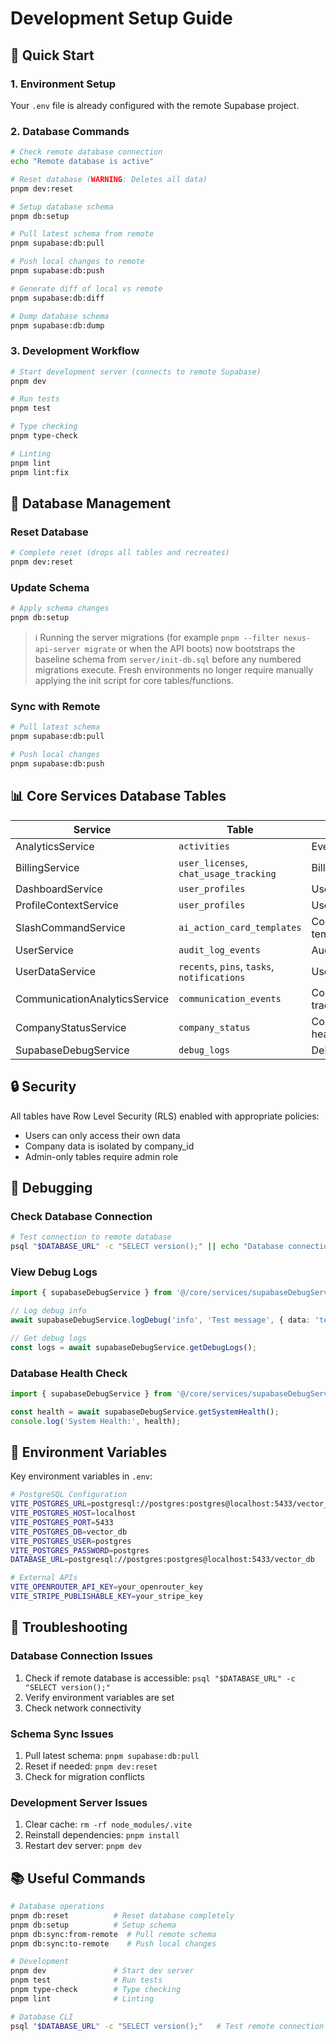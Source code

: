 # Development Setup Guide

## 🚀 Quick Start

### 1. Environment Setup

Your `.env` file is already configured with the remote Supabase project.

### 2. Database Commands

```bash
# Check remote database connection
echo "Remote database is active"

# Reset database (WARNING: Deletes all data)
pnpm dev:reset

# Setup database schema
pnpm db:setup

# Pull latest schema from remote
pnpm supabase:db:pull

# Push local changes to remote
pnpm supabase:db:push

# Generate diff of local vs remote
pnpm supabase:db:diff

# Dump database schema
pnpm supabase:db:dump
```

### 3. Development Workflow

```bash
# Start development server (connects to remote Supabase)
pnpm dev

# Run tests
pnpm test

# Type checking
pnpm type-check

# Linting
pnpm lint
pnpm lint:fix
```

## 🔧 Database Management

### Reset Database

```bash
# Complete reset (drops all tables and recreates)
pnpm dev:reset
```

### Update Schema

```bash
# Apply schema changes
pnpm db:setup
```

> ℹ️ Running the server migrations (for example `pnpm --filter nexus-api-server migrate` or when the API boots) now bootstraps the baseline schema from `server/init-db.sql` before any numbered migrations execute. Fresh environments no longer require manually applying the init script for core tables/functions.

### Sync with Remote

```bash
# Pull latest schema
pnpm supabase:db:pull

# Push local changes
pnpm supabase:db:push
```

## 📊 Core Services Database Tables

| Service | Table | Purpose |
|---------|-------|---------|
| AnalyticsService | `activities` | Event tracking |
| BillingService | `user_licenses`, `chat_usage_tracking` | Billing data |
| DashboardService | `user_profiles` | User data |
| ProfileContextService | `user_profiles` | User profiles |
| SlashCommandService | `ai_action_card_templates` | Command templates |
| UserService | `audit_log_events` | Audit logs |
| UserDataService | `recents`, `pins`, `tasks`, `notifications` | User data |
| CommunicationAnalyticsService | `communication_events` | Communication tracking |
| CompanyStatusService | `company_status` | Company health |
| SupabaseDebugService | `debug_logs` | Debug logging |

## 🔒 Security

All tables have Row Level Security (RLS) enabled with appropriate policies:

- Users can only access their own data
- Company data is isolated by company_id
- Admin-only tables require admin role

## 🐛 Debugging

### Check Database Connection

```bash
# Test connection to remote database
psql "$DATABASE_URL" -c "SELECT version();" || echo "Database connection failed"
```

### View Debug Logs

```typescript
import { supabaseDebugService } from '@/core/services/supabaseDebugService';

// Log debug info
await supabaseDebugService.logDebug('info', 'Test message', { data: 'test' });

// Get debug logs
const logs = await supabaseDebugService.getDebugLogs();
```

### Database Health Check

```typescript
import { supabaseDebugService } from '@/core/services/supabaseDebugService';

const health = await supabaseDebugService.getSystemHealth();
console.log('System Health:', health);
```

## 📝 Environment Variables

Key environment variables in `.env`:

```bash
# PostgreSQL Configuration
VITE_POSTGRES_URL=postgresql://postgres:postgres@localhost:5433/vector_db
VITE_POSTGRES_HOST=localhost
VITE_POSTGRES_PORT=5433
VITE_POSTGRES_DB=vector_db
VITE_POSTGRES_USER=postgres
VITE_POSTGRES_PASSWORD=postgres
DATABASE_URL=postgresql://postgres:postgres@localhost:5433/vector_db

# External APIs
VITE_OPENROUTER_API_KEY=your_openrouter_key
VITE_STRIPE_PUBLISHABLE_KEY=your_stripe_key
```

## 🚨 Troubleshooting

### Database Connection Issues

1. Check if remote database is accessible: `psql "$DATABASE_URL" -c "SELECT version();"`
2. Verify environment variables are set
3. Check network connectivity

### Schema Sync Issues

1. Pull latest schema: `pnpm supabase:db:pull`
2. Reset if needed: `pnpm dev:reset`
3. Check for migration conflicts

### Development Server Issues

1. Clear cache: `rm -rf node_modules/.vite`
2. Reinstall dependencies: `pnpm install`
3. Restart dev server: `pnpm dev`

## 📚 Useful Commands

```bash
# Database operations
pnpm db:reset          # Reset database completely
pnpm db:setup          # Setup schema
pnpm db:sync:from-remote  # Pull remote schema
pnpm db:sync:to-remote    # Push local changes

# Development
pnpm dev               # Start dev server
pnpm test              # Run tests
pnpm type-check        # Type checking
pnpm lint              # Linting

# Database CLI
psql "$DATABASE_URL" -c "SELECT version();"   # Test remote connection
```
